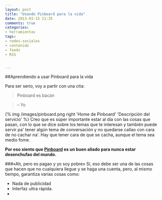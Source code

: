 ```yaml
---
layout: post
title: "Usando Pinboard para la vida"
date: 2013-03-15 21:35
comments: true
categories: 
- herramientas
tags:
- redes-sociales
- contenido
- feeds
- RSS


---
```

##Aprendiendo a usar Pinboard para la vida

Para ser serio, voy a partir con una cita:
> Pinboard es bacán

>– Yo

{% img /images/pinboard.png right 'Home de Pinboard' 'Descripción del servicio' %} Creo que es súper importante estar al día con las cosas que pasan, con lo que se dice sobre los temas que te interesan y también puede servir pa' tener algún tema de conversación y no quedarse callao con cara de no cachar na'. Hay que tener cara de que se cacha, aunque el tema sea medio fome.

**Por eso siento que [Pinboard](http://pinboard.in "Bookmarking for introverts") es un buen aliado para nunca estar desenchufao del mundo.** 

<!--more-->

###«Ah, pero es pagao y yo soy pobre»
Sí, eso debe ser una de las cosas que hacen que no cualquiera llegue y se haga una cuenta, pero, al mismo tiempo, garantiza varias cosas como:

* Nada de publicidad
* Interfaz ultra rápida.
* 